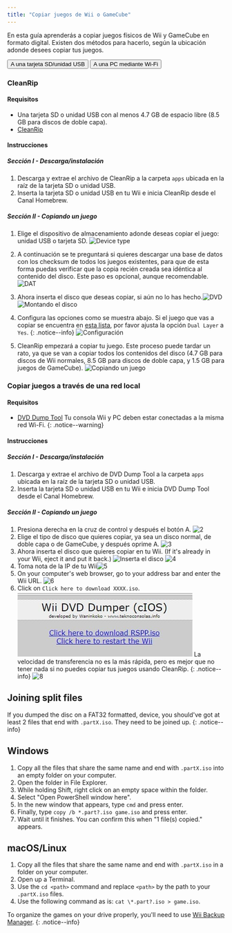 ```yaml
---
title: "Copiar juegos de Wii o GameCube"
---
```


En esta guía aprenderás a copiar juegos físicos de Wii y GameCube en formato digital. Existen dos métodos para hacerlo, según la ubicación adonde desees copiar tus juegos.

<button class="tablinks btn btn--large btn--primary" id="defaultOpen" onclick="openTab(event, 'cleanrip')">A una tarjeta SD/unidad USB</button>
<button class="tablinks btn btn--large btn--info" onclick="openTab(event, 'dump-smb')">A una PC mediante Wi-Fi</button>

<div id="cleanrip" class="blanktabcontent" markdown="1">

### CleanRip

#### Requisitos

- Una tarjeta SD o unidad USB con al menos 4.7 GB de espacio libre (8.5 GB para discos de doble capa).
- [CleanRip](https://oscwii.org/library/app/cleanrip)

#### Instrucciones

##### Sección I - Descarga/instalación

1. Descarga y extrae el archivo de CleanRip a la carpeta `apps` ubicada en la raíz de la tarjeta SD o unidad USB.
1. Inserta la tarjeta SD o unidad USB en tu Wii e inicia CleanRip desde el Canal Homebrew.

##### Sección II - Copiando un juego

1. Elige el dispositivo de almacenamiento adonde deseas copiar el juego: unidad USB o tarjeta SD. ![Device type](/images/CleanRip/2.png)
1. A continuación se te preguntará si quieres descargar una base de datos con los checksum de todos los juegos existentes, para que de esta forma puedas verificar que la copia recién creada sea idéntica al contenido del disco. Este paso es opcional, aunque recomendable. ![DAT](/images/CleanRip/3.png)
1. Ahora inserta el disco que deseas copiar, si aún no lo has hecho.![DVD](/images/CleanRip/4.png) ![Montando el disco](/images/CleanRip/5.png)
1. Configura las opciones como se muestra abajo.
Si el juego que vas a copiar se encuentra en [esta lista](https://wiki.dolphin-emu.org/index.php?title=Category:Dual_Layer_Disc_games), por favor ajusta la opción `Dual Layer` a `Yes`.
{: .notice--info}
![Configuración](/images/CleanRip/6.png)

1. CleanRip empezará a copiar tu juego. Este proceso puede tardar un rato, ya que se van a copiar todos los contenidos del disco (4.7 GB para discos de Wii normales, 8.5 GB para discos de doble capa, y 1.5 GB para juegos de GameCube). ![Copiando un juego](/images/CleanRip/7.png)
</div>

<div id="dump-smb" class="blanktabcontent" markdown="1">

### Copiar juegos a través de una red local

#### Requisitos

- [DVD Dump Tool](/assets/files/DVDDumpTool.zip)
Tu consola Wii y PC deben estar conectadas a la misma red Wi-Fi.
{: .notice--warning}

#### Instrucciones

##### Sección I - Descarga/instalación

1. Descarga y extrae el archivo de DVD Dump Tool a la carpeta `apps` ubicada en la raíz de la tarjeta SD o unidad USB.
1. Inserta la tarjeta SD o unidad USB en tu Wii e inicia DVD Dump Tool desde el Canal Homebrew.

##### Sección II - Copiando un juego

1. Presiona derecha en la cruz de control y después el botón A. ![2](/images/DumpDiscs_LAN/2.png)
1. Elige el tipo de disco que quieres copiar, ya sea un disco normal, de doble capa o de GameCube, y después oprime A. ![3](/images/DumpDiscs_LAN/3.png)
1. Ahora inserta el disco que quieres copiar en tu Wii. (If it's already in your Wii, eject it and put it back.) ![Inserta el disco](/images/DumpDiscs_LAN/insertthedisc.jpg) ![4](/images/DumpDiscs_LAN/4.png)
1. Toma nota de la IP de tu Wii![5](/images/DumpDiscs_LAN/5.png)
1. On your computer's web browser, go to your address bar and enter the Wii URL. ![6](/images/DumpDiscs_LAN/6.png)
1. Click on `Click here to download XXXX.iso`. ![7](/images/DumpDiscs_LAN/7.jpg)
La velocidad de transferencia no es la más rápida, pero es mejor que no tener nada si no puedes copiar tus juegos usando CleanRip.
{: .notice--info}
![8](/images/DumpDiscs_LAN/8.PNG)
</div>

## Joining split files

If you dumped the disc on a FAT32 formatted, device, you should've got at least 2 files that end with `.partX.iso`. They need to be joined up.
{: .notice--info}

## Windows

1. Copy all the files that share the same name and end with `.partX.iso` into an empty folder on your computer.
1. Open the folder in File Explorer.
1. While holding Shift, right click on an empty space within the folder.
1. Select "Open PowerShell window here".
1. In the new window that appears, type `cmd` and press enter.
1. Finally, type `copy /b *.part?.iso game.iso` and press enter.
1. Wait until it finishes. You can confirm this when "1 file(s) copied." appears.

## macOS/Linux

1.  Copy all the files that share the same name and end with `.partX.iso` in a folder on your computer.
1.  Open up a Terminal.
1.  Use the `cd <path>` command and replace `<path>` by the path to your `.partX.iso` files.
1.  Use the following command as is: `cat \*.part?.iso > game.iso`.

To organize the games on your drive properly, you'll need to use [Wii Backup Manager](wiibackupmanager).
{: .notice--info}

<script>
    let tabcontent = document.getElementsByClassName("blanktabcontent");
    let tablinks = document.getElementsByClassName("tablinks");

    for (e of tabcontent) element.style.display = "none";

    function openTab(evt, tabName) {
        let element;

        for (element of tabcontent) {
            element.style.display = "none";
        }

        for (element of tablinks) {
            element.className = element.className.replace("btn--primary", "btn--info");
            if (!element.className.includes('btn--info'))
                element.className += " btn--info";
        }

        document.getElementById(tabName).style.display = "block";
        evt.currentTarget.className = evt.currentTarget.className.replace("btn--info", "btn--primary");
    }

    // Get the element with id="defaultOpen" and click on it
    document.getElementById("defaultOpen").click();
</script>
